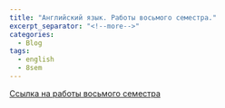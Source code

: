 ```yaml
---
title: "Английский язык. Работы восьмого семестра."
excerpt_separator: "<!--more-->"
categories:
  - Blog
tags:
  - english
  - 8sem
---
```


[Ссылка на работы восьмого семестра](https://github.com/ShadrinSpock/portfolio-herzen/tree/master/_english/8_sem)
